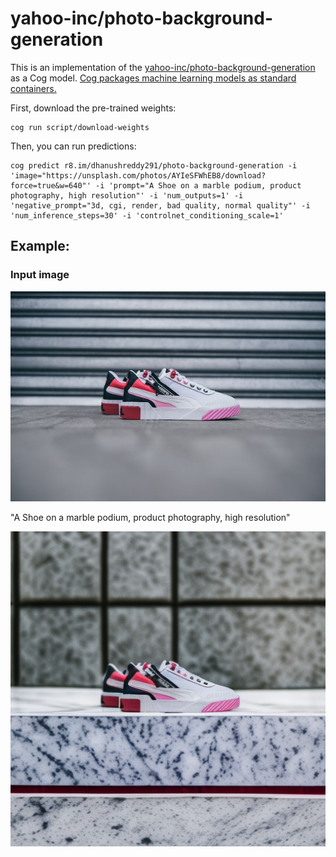 # yahoo-inc/photo-background-generation

This is an implementation of the [yahoo-inc/photo-background-generation](https://huggingface.co/yahoo-inc/photo-background-generation) as a Cog model. [Cog packages machine learning models as standard containers.](https://github.com/replicate/cog)

First, download the pre-trained weights:

    cog run script/download-weights

Then, you can run predictions:

    cog predict r8.im/dhanushreddy291/photo-background-generation -i 'image="https://unsplash.com/photos/AYIeSFWhEB8/download?force=true&w=640"' -i 'prompt="A Shoe on a marble podium, product photography, high resolution"' -i 'num_outputs=1' -i 'negative_prompt="3d, cgi, render, bad quality, normal quality"' -i 'num_inference_steps=30' -i 'controlnet_conditioning_scale=1'

## Example:

### Input image
![Input Image](input.png)

"A Shoe on a marble podium, product photography, high resolution"

![A Shoe on a marble podium, product photography, high resolution](out-0.png)